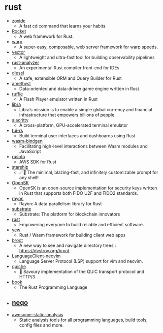 # rust
- [zoxide](https://github.com/ajeetdsouza/zoxide)
  - A fast cd command that learns your habits
- [Rocket](https://github.com/SergioBenitez/Rocket)
  - A web framework for Rust.
- [warp](https://github.com/seanmonstar/warp)
  - A super-easy, composable, web server framework for warp speeds.
- [vector](https://github.com/timberio/vector)
  - A lightweight and ultra-fast tool for building observability pipelines
- [rust-analyzer](https://github.com/rust-analyzer/rust-analyzer)
  - An experimental Rust compiler front-end for IDEs
- [diesel](https://github.com/diesel-rs/diesel)
  - A safe, extensible ORM and Query Builder for Rust
- [amethyst](https://github.com/amethyst/amethyst)
  - Data-oriented and data-driven game engine written in Rust
- [ruffle](https://github.com/ruffle-rs/ruffle)
  - A Flash Player emulator written in Rust
- [libra](https://github.com/libra/libra)
  - Libra’s mission is to enable a simple global currency and financial infrastructure that empowers billions of people.
- [alacritty](https://github.com/alacritty/alacritty)
  - A cross-platform, GPU-accelerated terminal emulator
- [tui-rs](https://github.com/fdehau/tui-rs)
  - Build terminal user interfaces and dashboards using Rust
- [wasm-bindgen](https://github.com/rustwasm/wasm-bindgen)
  - Facilitating high-level interactions between Wasm modules and JavaScript
- [rusoto](https://github.com/rusoto/rusoto)
  - AWS SDK for Rust
- [starship](https://github.com/starship/starship)
  - ☄🌌️ The minimal, blazing-fast, and infinitely customizable prompt for any shell!
- [OpenSK](https://github.com/google/OpenSK)
  - OpenSK is an open-source implementation for security keys written in Rust that supports both FIDO U2F and FIDO2 standards.
- [rayon](https://github.com/rayon-rs/rayon)
  - Rayon: A data parallelism library for Rust
- [substrate](https://github.com/paritytech/substrate)
  - Substrate: The platform for blockchain innovators
- [rust](https://github.com/rust-lang/rust)
  - Empowering everyone to build reliable and efficient software.
- [yew](https://github.com/yewstack/yew)
  - Rust / Wasm framework for building client web apps
- [broot](https://github.com/Canop/broot)
  - A new way to see and navigate directory trees : https://dystroy.org/broot
- [LanguageClient-neovim](https://github.com/autozimu/LanguageClient-neovim)
  - Language Server Protocol (LSP) support for vim and neovim.
- [quiche](https://github.com/cloudflare/quiche)
  - 🥧 Savoury implementation of the QUIC transport protocol and HTTP/3
- [book](https://github.com/rust-lang/book)
  - The Rust Programming Language
- [neqo](https://github.com/mozilla/neqo)
  - 
- [awesome-static-analysis](https://github.com/mre/awesome-static-analysis)
  - Static analysis tools for all programming languages, build tools, config files and more.
